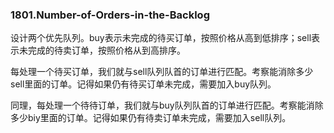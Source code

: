 ### 1801.Number-of-Orders-in-the-Backlog

设计两个优先队列。buy表示未完成的待买订单，按照价格从高到低排序；sell表示未完成的待卖订单，按照价格从到高排序。

每处理一个待买订单，我们就与sell队列队首的订单进行匹配。考察能消除多少sell里面的订单。记得如果仍有待买订单未完成，需要加入buy队列。

同理，每处理一个待待订单，我们就与buy队列队首的订单进行匹配。考察能消除多少biy里面的订单。记得如果仍有待卖订单未完成，需要加入sell队列。
